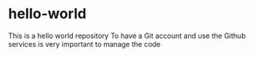 # hello-world
This is a hello world repository
To have a Git account and use the Github services is very important to manage the code
